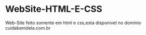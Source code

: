 # WebSite-HTML-E-CSS
Web-Site feito somente em html e css,esta disponivel no dominio cuidabemdela.com.br
